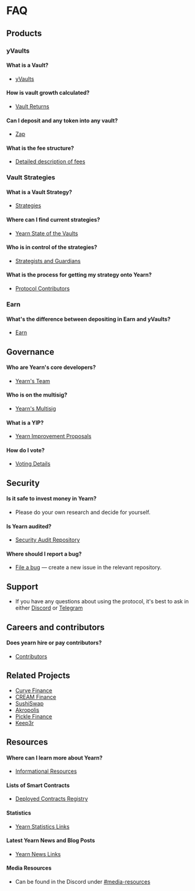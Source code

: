 # FAQ

## Products

### yVaults

#### What is a Vault?

- [yVaults](https://docs.yearn.finance/yearn-finance/yvaults)

#### How is vault growth calculated?

- [Vault Returns](https://docs.yearn.finance/yearn-finance/yvaults/#growth)

#### Can I deposit and any token into any vault?

- [Zap](https://docs.yearn.finance/yearn-finance/yvaults/#zap)

#### What is the fee structure?

- [Detailed description of fees](https://docs.yearn.finance/yearn-finance/yvaults/#fee-structure)

### Vault Strategies

#### What is a Vault Strategy?

- [Strategies](https://docs.yearn.finance/yearn-finance/yvaults/#strategies)

#### Where can I find current strategies?

- [Yearn State of the Vaults](https://medium.com/yearn-state-of-the-vaults/the-vaults-at-yearn-9237905ffed3)

#### Who is in control of the strategies?

- [Strategists and Guardians](https://docs.yearn.finance/yvaults/#v2-yvaults-features)

#### What is the process for getting my strategy onto Yearn?

- [Protocol Contributors](https://docs.yearn.finance/contributors/contributors/#build)

### Earn

#### What's the difference between depositing in Earn and yVaults?

- [Earn](https://docs.yearn.finance/yearn-finance/earn)

## Governance

#### Who are Yearn's core developers?

- [Yearn's Team](https://gov.yearn.finance/resources/team/)

#### Who is on the multisig?

- [Yearn's Multisig](https://gov.yearn.finance/resources/team/)

#### What is a YIP?

- [Yearn Improvement Proposals](https://gov.yearn.finance/governance/yearn-improvement-proposals)

#### How do I vote?

- [Voting Details](https://gov.yearn.finance/governance/voting)

## Security

#### Is it safe to invest money in Yearn?

- Please do your own research and decide for yourself.

#### Is Yearn audited?

- [Security Audit Repository](https://docs.yearn.finance/resources/security-audits)

#### Where should I report a bug?

- [File a bug](https://docs.yearn.finance/contributors/contributors/#file-a-bug) — create a new issue in the relevant repository.

## Support

- If you have any questions about using the protocol, it's best to ask in either [Discord](http://discord.yearn.finance) or [Telegram](https://t.me/yearnfinance)

## Careers and contributors

#### Does yearn hire or pay contributors?

- [Contributors](https://gov.yearn.finance/contributors/contributors)

## Related Projects

- [Curve Finance](https://docs.yearn.finance/yearn-ecosystem/curve/)
- [CREAM Finance](https://docs.yearn.finance/yearn-ecosystem/c.r.e.a.m-finance/)
- [SushiSwap](https://docs.yearn.finance/yearn-ecosystem/sushiswap/)
- [Akropolis](https://docs.yearn.finance/yearn-ecosystem/akropolis/)
- [Pickle Finance](https://docs.yearn.finance/yearn-ecosystem/pickle-finance/)
- [Keep3r](https://docs.yearn.finance/yearn-ecosystem/keep3r/)

## Resources

#### Where can I learn more about Yearn?

- [Informational Resources](https://docs.yearn.finance/resources/links/#learn)

#### Lists of Smart Contracts

- [Deployed Contracts Registry](https://docs.yearn.finance/developers/deployed-contracts-registry)

#### Statistics

- [Yearn Statistics Links](https://docs.yearn.finance/resources/links/#statistics)

#### Latest Yearn News and Blog Posts

- [Yearn News Links](https://docs.yearn.finance/resources/links/#news)

#### Media Resources

- Can be found in the Discord under [\#media-resources](https://discord.com/channels/734804446353031319/736132884443955242/740325105904779326)

